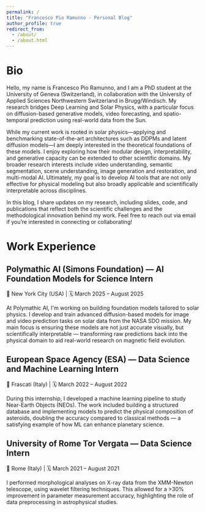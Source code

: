 ```yaml
---
permalink: /
title: "Francesco Pio Ramunno - Personal Blog"
author_profile: true
redirect_from: 
  - /about/
  - /about.html
---
```


Bio
======
Hello, my name is Francesco Pio Ramunno, and I am a PhD student at the University of Geneva (Switzerland), in collaboration with the University of Applied Sciences Northwestern Switzerland in Brugg/Windisch. My research bridges Deep Learning and Solar Physics, with a particular focus on diffusion-based generative models, video forecasting, and spatio-temporal prediction using real-world data from the Sun.

While my current work is rooted in solar physics—applying and benchmarking state-of-the-art architectures such as DDPMs and latent diffusion models—I am deeply interested in the theoretical foundations of these models. I enjoy exploring how their modular design, interpretability, and generative capacity can be extended to other scientific domains. My broader research interests include video understanding, semantic segmentation, scene understanding, image generation and restoration, and multi-modal AI. Ultimately, my goal is to develop AI tools that are not only effective for physical modeling but also broadly applicable and scientifically interpretable across disciplines.

In this blog, I share updates on my research, including slides, code, and publications that reflect both the scientific challenges and the methodological innovation behind my work. Feel free to reach out via email if you’re interested in connecting or collaborating!

Work Experience
======

Polymathic AI (Simons Foundation) — AI Foundation Models for Science Intern
------

📍 New York City (USA) | 🗓️ March 2025 – August 2025

At Polymathic AI, I'm working on building foundation models tailored to solar physics. I develop and train advanced diffusion-based models for image and video prediction tasks on solar data from the NASA SDO mission. My main focus is ensuring these models are not just accurate visually, but scientifically interpretable — transforming raw predictions back into the physical domain to aid real-world research on magnetic field evolution.

European Space Agency (ESA) — Data Science and Machine Learning Intern
------

📍 Frascati (Italy) | 🗓️ March 2022 – August 2022

During this internship, I developed a machine learning pipeline to study Near-Earth Objects (NEOs). The work included building a structured database and implementing models to predict the physical composition of asteroids, doubling the accuracy compared to classical methods — a satisfying example of how ML can enhance planetary science.

University of Rome Tor Vergata — Data Science Intern
------

📍 Rome (Italy) | 🗓️ March 2021 – August 2021

I performed morphological analyses on X-ray data from the XMM-Newton telescope, using wavelet filtering techniques. This allowed for a >30% improvement in parameter measurement accuracy, highlighting the role of data preprocessing in astrophysical studies.


